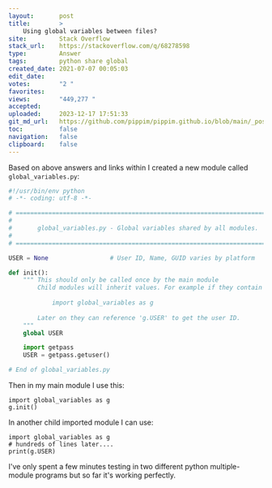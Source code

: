 ```yaml
---
layout:       post
title:        >
    Using global variables between files?
site:         Stack Overflow
stack_url:    https://stackoverflow.com/q/68278598
type:         Answer
tags:         python share global
created_date: 2021-07-07 00:05:03
edit_date:    
votes:        "2 "
favorites:    
views:        "449,277 "
accepted:     
uploaded:     2023-12-17 17:51:33
git_md_url:   https://github.com/pippim/pippim.github.io/blob/main/_posts/2021/2021-07-07-Using-global-variables-between-files_.md
toc:          false
navigation:   false
clipboard:    false
---
```


Based on above answers and links within I created a new module called `global_variables.py`:

``` python
#!/usr/bin/env python
# -*- coding: utf-8 -*-

# ==============================================================================
#
#       global_variables.py - Global variables shared by all modules.
#
# ==============================================================================

USER = None                 # User ID, Name, GUID varies by platform

def init():
    """ This should only be called once by the main module
        Child modules will inherit values. For example if they contain
        
            import global_variables as g
            
        Later on they can reference 'g.USER' to get the user ID.
    """
    global USER

    import getpass
    USER = getpass.getuser()

# End of global_variables.py

```

Then in my main module I use this:

``` 
import global_variables as g
g.init()
```

In another child imported module I can use:

``` 
import global_variables as g
# hundreds of lines later....
print(g.USER)
```


I've only spent a few minutes testing in two different python multiple-module programs but so far it's working perfectly.
